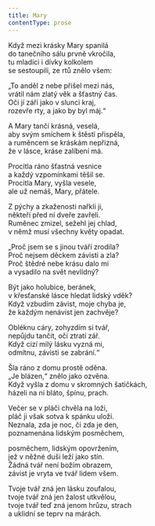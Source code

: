 ```yaml
---
title: Mary
contentType: prose
---
```


<section>

Když mezi krásky Mary spanilá  
do tanečního sálu prvně vkročila,  
tu mladíci i dívky kolkolem  
se sestoupili, ze rtů znělo všem:

„To anděl z nebe přišel mezi nás,  
vrátil nám zlatý věk a šťastný čas.  
Oči jí září jako v slunci kraj,  
rozevře rty, a jako by byl máj.“

A Mary tančí krásná, veselá,  
aby svým smíchem k štěstí přispěla,  
a ruměncem se kráskám nepřizná,  
že v lásce, kráse zalíbení má.

Procitla ráno šťastná vesnice  
a každý vzpomínkami těšil se.  
Procitla Mary, vyšla vesele,  
ale už nemáš, Mary, přátele.

Z pýchy a zkaženosti nařkli ji,  
někteří před ní dveře zavřeli.  
Ruměnec zmizel, sežehl jej chlad,  
v němž musí všechny květy opadat.

„Proč jsem se s jinou tváří zrodila?  
Proč nejsem děckem závisti a zla?  
Proč štědré nebe krásu dalo mi  
a vysadilo na svět nevlídný?

Být jako holubice, beránek,  
v křesťanské lásce hledat lidský vděk?  
Když vzbudím závist, moje chyba je,  
že každým nenávist jen zachvěje?

Obléknu cáry, zohyzdím si tvář,  
nepůjdu tančit, oči ztratí zář.  
Když cizí milý lásku vyzná mi,  
odmítnu, závisti se zabrání.“

Šla ráno z domu prostě oděna.  
„Je blázen,“ znělo jako ozvěna.  
Když vyšla z domu v skromných šatičkách,  
házeli na ni bláto, špínu, prach.

Večer se v pláči chvěla na loži,  
pláč ji však sotva k spánku uloží.  
Neznala, zda je noc, či zda je den,  
poznamenána lidským posměchem,

posměchem, lidským opovržením,  
jež v něžné duši leží jako stín.  
Žádná tvář není božím obrazem,  
závist je vryta ve tvář lidem všem.

Tvoje tvář zná jen lásku zoufalou,  
tvoje tvář zná jen žalost utkvělou,  
tvoje tvář teď zná jenom hrůzu, strach  
a uklidní se teprv na márách.

</section>
